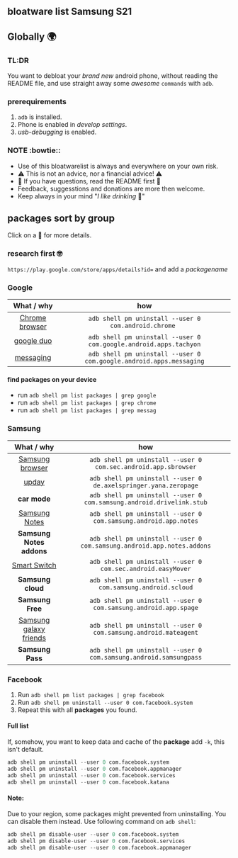## bloatware list Samsung S21

## Globally :earth_africa:

### TL:DR
You want to debloat your *brand new* android phone, without reading the README file, and use straight away some *awesome* `commands` with `adb`.

### prerequirements
1.  `adb` is installed.
2.  Phone is enabled in *develop settings*.
3. *usb-debugging* is enabled.

### NOTE :bowtie::
- Use of this bloatwarelist is always and everywhere on your own risk.
- :warning: This is not an advice, nor a financial advice! :warning:
- :green_book: If you have questions, read the README first :green_book:
- Feedback, suggesstions and donations are more then welcome.
- Keep always in your mind "*I like drinking* :beer:"

## packages sort by group
Click on a :link: for more details.
### research first :nerd_face:
`https://play.google.com/store/apps/details?id=` and add a *packagename* 
### Google
| What / why     | how                                                              |
|:--------------:|:----------------------------------------------------------------:|
| [Chrome browser](https://play.google.com/store/apps/details?id=com.android.chrome) | `adb shell pm uninstall --user 0 com.android.chrome ` |
| [google duo](https://play.google.com/store/apps/details?id=com.google.android.apps.tachyon) | `adb shell pm uninstall --user 0 com.google.android.apps.tachyon` |
| [messaging](https://play.google.com/store/apps/details?id=com.google.android.apps.messaging) | `adb shell pm uninstall --user 0 com.google.android.apps.messaging` |

#### find packages on your device
- run `adb shell pm list packages | grep google`
- run `adb shell pm list packages | grep chrome`
- run `adb shell pm list packages | grep messag`


### Samsung

| What / why     | how                                                              |
|:--------------:|:----------------------------------------------------------------:|
| [Samsung browser](https://play.google.com/store/apps/details?id=com.sec.android.app.sbrowser&gl=NL) | `adb shell pm uninstall --user 0 com.sec.android.app.sbrowser` |
| [upday](https://play.google.com/store/apps/details?id=de.axelspringer.yana.zeropage&hl=en_US&gl=US)      |`adb shell pm uninstall --user 0 de.axelspringer.yana.zeropage`   |
| **car mode**     |`adb shell pm uninstall --user 0 com.samsung.android.drivelink.stub`   |
|[Samsung Notes](https://play.google.com/store/apps/details?id=com.samsung.android.app.notes&hl=nl&gl=US)  | `adb shell pm uninstall --user 0 com.samsung.android.app.notes`   |
| **Samsung Notes addons**  | `adb shell pm uninstall --user 0 com.samsung.android.app.notes.addons` |
| [Smart Switch](https://play.google.com/store/apps/details?id=com.sec.android.easyMover&hl=en_US&gl=US) | `adb shell pm uninstall --user 0 com.sec.android.easyMover` |
| **Samsung cloud** | `adb shell pm uninstall --user 0 com.samsung.android.scloud` |
| **Samsung Free** | `adb shell pm uninstall --user 0 com.samsung.android.app.spage` |
| [Samsung galaxy friends](https://samsung-galaxy-friends.en.uptodown.com/android) | `adb shell pm uninstall --user 0 com.samsung.android.mateagent` |
| **Samsung Pass** | `adb shell pm uninstall --user 0 com.samsung.android.samsungpass` |







### Facebook
1. Run `adb shell pm list packages | grep facebook`
2. Run `adb shell pm uninstall --user 0 com.facebook.system`
3. Repeat this with all **packages** you found.
#### Full list
If, somehow, you want to keep data and cache of the **package** add  `-k`, this isn't default.

```s
adb shell pm uninstall --user 0 com.facebook.system
adb shell pm uninstall --user 0 com.facebook.appmanager
adb shell pm uninstall --user 0 com.facebook.services
adb shell pm uninstall --user 0 com.facebook.katana
```
#### Note:
Due to your region, some packages might prevented from uninstalling. You can disable them instead. Use following command on `adb shell`:
```s
adb shell pm disable-user --user 0 com.facebook.system 
adb shell pm disable-user --user 0 com.facebook.services
adb shell pm disable-user --user 0 com.facebook.appmanager
```




